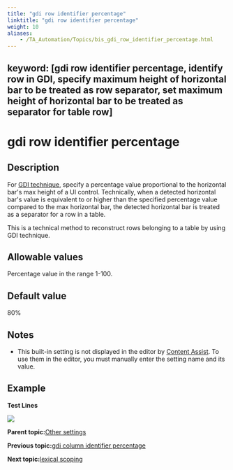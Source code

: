 ```yaml
--- 
title: "gdi row identifier percentage"
linktitle: "gdi row identifier percentage"
weight: 10
aliases: 
    - /TA_Automation/Topics/bis_gdi_row_identifier_percentage.html
---
```

keyword: [gdi row identifier percentage, identify row in GDI, specify maximum height of horizontal bar to be treated as row separator, set maximum height of horizontal bar to be treated as separator for table row]
---

# gdi row identifier percentage

## Description

For [GDI technique](aut_text_recognition_techniques.html), specify a percentage value proportional to the horizontal bar's max height of a UI control. Technically, when a detected horizontal bar's value is equivalent to or higher than the specified percentage value compared to the max horizontal bar, the detected horizontal bar is treated as a separator for a row in a table.

This is a technical method to reconstruct rows belonging to a table by using GDI technique.

## Allowable values

Percentage value in the range 1-100.

## Default value

80%

## Notes

-   This built-in setting is not displayed in the editor by [Content Assist](/TA_Help/Topics/ug_content_assist.html). To use them in the editor, you must manually enter the setting name and its value.

## Example

**Test Lines**

![](/images//Images/bis_gdi_gdi_row_identifier_percentage_pgm.png)

**Parent topic:**[Other settings](/TA_Automation/Topics/bis_other.html)

**Previous topic:**[gdi column identifier percentage](/TA_Automation/Topics/bis_gdi_column_identifier_percentage.html)

**Next topic:**[lexical scoping](/TA_Automation/Topics/bis_lexical_scoping.html)

